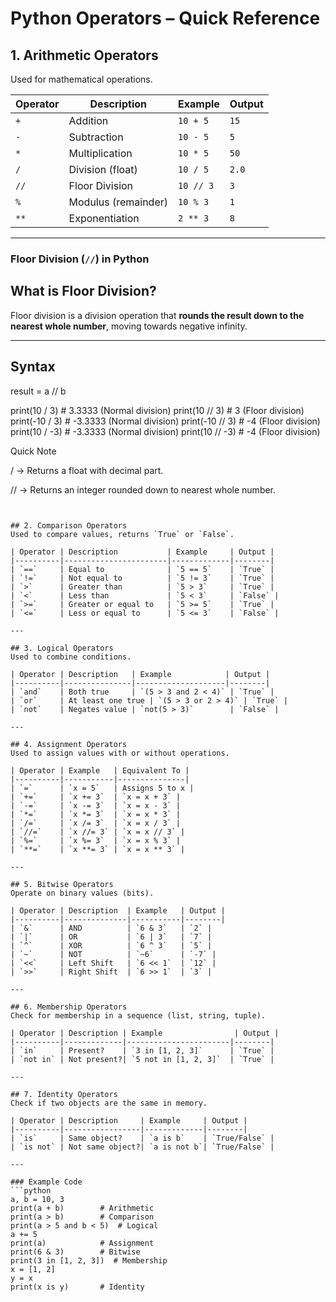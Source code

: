 # Python Operators – Quick Reference

## 1. Arithmetic Operators
Used for mathematical operations.

| Operator | Description          | Example | Output |
|----------|----------------------|---------|--------|
| `+`      | Addition             | `10 + 5` | `15` |
| `-`      | Subtraction          | `10 - 5` | `5` |
| `*`      | Multiplication       | `10 * 5` | `50` |
| `/`      | Division (float)     | `10 / 5` | `2.0` |
| `//`     | Floor Division       | `10 // 3` | `3` |
| `%`      | Modulus (remainder)  | `10 % 3` | `1` |
| `**`     | Exponentiation       | `2 ** 3` | `8` |

---
### Floor Division (`//`) in Python

## What is Floor Division?
Floor division is a division operation that **rounds the result down to the nearest whole number**, moving towards negative infinity.

---

## Syntax
result = a // b

print(10 / 3)   # 3.3333 (Normal division)
print(10 // 3)  # 3 (Floor division)
print(-10 / 3)   # -3.3333 (Normal division)
print(-10 // 3)  # -4 (Floor division)
print(10 / -3)   # -3.3333 (Normal division)
print(10 // -3)  # -4 (Floor division)

Quick Note

/ → Returns a float with decimal part.

// → Returns an integer rounded down to nearest whole number.
```


## 2. Comparison Operators
Used to compare values, returns `True` or `False`.

| Operator | Description           | Example     | Output |
|----------|-----------------------|-------------|--------|
| `==`     | Equal to              | `5 == 5`    | `True` |
| `!=`     | Not equal to          | `5 != 3`    | `True` |
| `>`      | Greater than          | `5 > 3`     | `True` |
| `<`      | Less than             | `5 < 3`     | `False` |
| `>=`     | Greater or equal to   | `5 >= 5`    | `True` |
| `<=`     | Less or equal to      | `5 <= 3`    | `False` |

---

## 3. Logical Operators
Used to combine conditions.

| Operator | Description   | Example            | Output |
|----------|---------------|--------------------|--------|
| `and`    | Both true     | `(5 > 3 and 2 < 4)` | `True` |
| `or`     | At least one true | `(5 > 3 or 2 > 4)` | `True` |
| `not`    | Negates value | `not(5 > 3)`        | `False` |

---

## 4. Assignment Operators
Used to assign values with or without operations.

| Operator | Example   | Equivalent To |
|----------|-----------|---------------|
| `=`      | `x = 5`   | Assigns 5 to x |
| `+=`     | `x += 3`  | `x = x + 3` |
| `-=`     | `x -= 3`  | `x = x - 3` |
| `*=`     | `x *= 3`  | `x = x * 3` |
| `/=`     | `x /= 3`  | `x = x / 3` |
| `//=`    | `x //= 3` | `x = x // 3` |
| `%=`     | `x %= 3`  | `x = x % 3` |
| `**=`    | `x **= 3` | `x = x ** 3` |

---

## 5. Bitwise Operators
Operate on binary values (bits).

| Operator | Description  | Example   | Output |
|----------|--------------|-----------|--------|
| `&`      | AND          | `6 & 3`   | `2` |
| `|`      | OR           | `6 | 3`   | `7` |
| `^`      | XOR          | `6 ^ 3`   | `5` |
| `~`      | NOT          | `~6`      | `-7` |
| `<<`     | Left Shift   | `6 << 1`  | `12` |
| `>>`     | Right Shift  | `6 >> 1`  | `3` |

---

## 6. Membership Operators
Check for membership in a sequence (list, string, tuple).

| Operator | Description | Example                | Output |
|----------|-------------|-----------------------|--------|
| `in`     | Present?    | `3 in [1, 2, 3]`      | `True` |
| `not in` | Not present?| `5 not in [1, 2, 3]`  | `True` |

---

## 7. Identity Operators
Check if two objects are the same in memory.

| Operator | Description     | Example     | Output |
|----------|-----------------|-------------|--------|
| `is`     | Same object?    | `a is b`    | `True/False` |
| `is not` | Not same object?| `a is not b`| `True/False` |

---

### Example Code
```python
a, b = 10, 3
print(a + b)        # Arithmetic
print(a > b)        # Comparison
print(a > 5 and b < 5)  # Logical
a += 5
print(a)            # Assignment
print(6 & 3)        # Bitwise
print(3 in [1, 2, 3])  # Membership
x = [1, 2]
y = x
print(x is y)       # Identity
